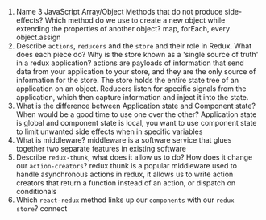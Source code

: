 1.  Name 3 JavaScript Array/Object Methods that do not produce side-effects? Which method do we use to create a new object while extending the properties of another object?
map, forEach, every
object.assign
1.  Describe `actions`, `reducers` and the `store` and their role in Redux. What does each piece do? Why is the store known as a 'single source of truth' in a redux application?
actions are payloads of information that send data from your application to your store, and they are the only source of information for the store. The store holds the entire state tree of an application on an object. Reducers listen for specific signals from the application, which then capture information and inject it into the state.
1.  What is the difference between Application state and Component state? When would be a good time to use one over the other? Application state is global and component state is local, you want to use component state to limit unwanted side effects when in specific variables
1.  What is middleware?
middleware is a software service that glues together two separate features in existing software
1.  Describe `redux-thunk`, what does it allow us to do? How does it change our `action-creators`?
redux thunk is a popular middleware used to handle asynchronous actions in redux, it allows us to write action creators that return a function instead of an action, or dispatch on conditionals
1.  Which `react-redux` method links up our `components` with our `redux store`?
connect
